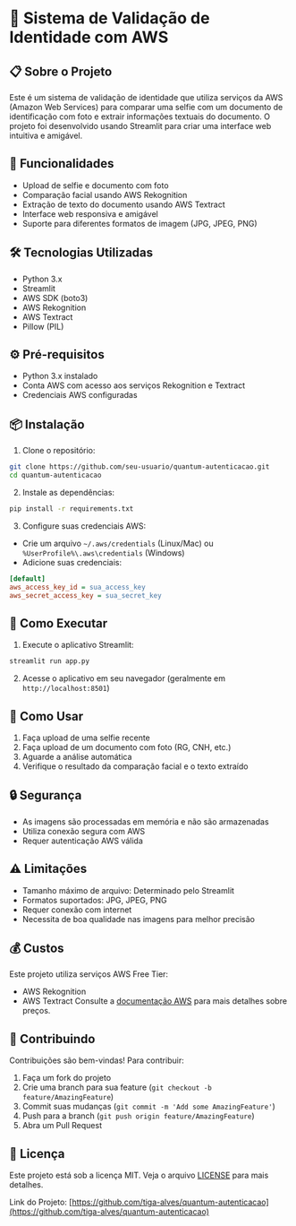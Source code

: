# 🧠 Sistema de Validação de Identidade com AWS

## 📋 Sobre o Projeto
Este é um sistema de validação de identidade que utiliza serviços da AWS (Amazon Web Services) para comparar uma selfie com um documento de identificação com foto e extrair informações textuais do documento. O projeto foi desenvolvido usando Streamlit para criar uma interface web intuitiva e amigável.

## 🚀 Funcionalidades
- Upload de selfie e documento com foto
- Comparação facial usando AWS Rekognition
- Extração de texto do documento usando AWS Textract
- Interface web responsiva e amigável
- Suporte para diferentes formatos de imagem (JPG, JPEG, PNG)

## 🛠️ Tecnologias Utilizadas
- Python 3.x
- Streamlit
- AWS SDK (boto3)
- AWS Rekognition
- AWS Textract
- Pillow (PIL)

## ⚙️ Pré-requisitos
- Python 3.x instalado
- Conta AWS com acesso aos serviços Rekognition e Textract
- Credenciais AWS configuradas

## 📦 Instalação

1. Clone o repositório:
```bash
git clone https://github.com/seu-usuario/quantum-autenticacao.git
cd quantum-autenticacao
```

2. Instale as dependências:
```bash
pip install -r requirements.txt
```

3. Configure suas credenciais AWS:
- Crie um arquivo `~/.aws/credentials` (Linux/Mac) ou `%UserProfile%\.aws\credentials` (Windows)
- Adicione suas credenciais:
```ini
[default]
aws_access_key_id = sua_access_key
aws_secret_access_key = sua_secret_key
```

## 🚀 Como Executar

1. Execute o aplicativo Streamlit:
```bash
streamlit run app.py
```

2. Acesse o aplicativo em seu navegador (geralmente em `http://localhost:8501`)

## 📝 Como Usar
1. Faça upload de uma selfie recente
2. Faça upload de um documento com foto (RG, CNH, etc.)
3. Aguarde a análise automática
4. Verifique o resultado da comparação facial e o texto extraído

## 🔒 Segurança
- As imagens são processadas em memória e não são armazenadas
- Utiliza conexão segura com AWS
- Requer autenticação AWS válida

## ⚠️ Limitações
- Tamanho máximo de arquivo: Determinado pelo Streamlit
- Formatos suportados: JPG, JPEG, PNG
- Requer conexão com internet
- Necessita de boa qualidade nas imagens para melhor precisão

## 💰 Custos
Este projeto utiliza serviços AWS Free Tier:
- AWS Rekognition
- AWS Textract
Consulte a [documentação AWS](https://aws.amazon.com/pricing/) para mais detalhes sobre preços.

## 🤝 Contribuindo
Contribuições são bem-vindas! Para contribuir:
1. Faça um fork do projeto
2. Crie uma branch para sua feature (`git checkout -b feature/AmazingFeature`)
3. Commit suas mudanças (`git commit -m 'Add some AmazingFeature'`)
4. Push para a branch (`git push origin feature/AmazingFeature`)
5. Abra um Pull Request

## 📄 Licença
Este projeto está sob a licença MIT. Veja o arquivo [LICENSE](LICENSE) para mais detalhes.


Link do Projeto: [https://github.com/tiga-alves/quantum-autenticacao](https://github.com/tiga-alves/quantum-autenticacao)